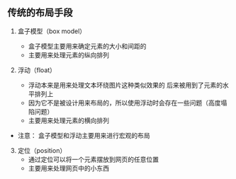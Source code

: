 ## 传统的布局手段
1. 盒子模型（box model）
    - 盒子模型主要用来确定元素的大小和间距的
    - 主要用来处理元素的纵向排列

2. 浮动（float）
    - 浮动本来是用来处理文本环绕图片这种类似效果的
        后来被用到了元素的水平排列上
    - 因为它不是被设计用来布局的，所以使用浮动时会存在一些问题（高度塌陷问题）
    - 主要用来处理元素的横向排列

- 注意：
    盒子模型和浮动主要用来进行宏观的布局

3. 定位（position）
    - 通过定位可以将一个元素摆放到网页的任意位置
    - 主要用来处理网页中的小东西